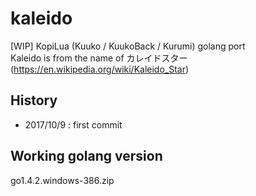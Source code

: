 ﻿# kaleido
[WIP] KopiLua (Kuuko / KuukoBack / Kurumi) golang port  
Kaleido is from the name of カレイドスター(https://en.wikipedia.org/wiki/Kaleido_Star)    

## History
* 2017/10/9 : first commit  

## Working golang version  
go1.4.2.windows-386.zip  
